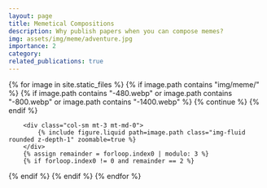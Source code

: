 ```yaml
---
layout: page
title: Memetical Compositions
description: Why publish papers when you can compose memes?
img: assets/img/meme/adventure.jpg
importance: 2
category:
related_publications: true
---
```


<div class="row mt-3">
    {% for image in site.static_files %}
        {% if image.path contains "img/meme/" %}
        {% if image.path contains "-480.webp" or image.path contains "-800.webp" or image.path contains "-1400.webp" %}
            {% continue %}
        {% endif %}
        
        <div class="col-sm mt-3 mt-md-0">
            {% include figure.liquid path=image.path class="img-fluid rounded z-depth-1" zoomable=true %}
        </div>
        {% assign remainder = forloop.index0 | modulo: 3 %}
        {% if forloop.index0 != 0 and remainder == 2 %}
</div>
<div class="row mt-3">
        {% endif %}
        {% endif %}
    {% endfor %}
</div>